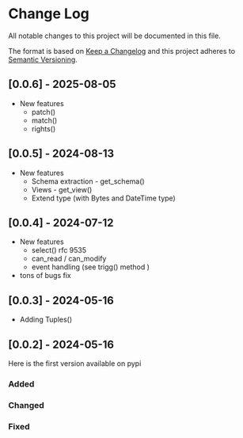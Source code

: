 
# Change Log
All notable changes to this project will be documented in this file.
 
The format is based on [Keep a Changelog](http://keepachangelog.com/)
and this project adheres to [Semantic Versioning](http://semver.org/).

## [0.0.6] - 2025-08-05
  
* New features
    * patch()
    * match()
    * rights()

## [0.0.5] - 2024-08-13
  
* New features
    * Schema extraction - get_schema()
    * Views - get_view()
    * Extend type (with Bytes and DateTime type)

## [0.0.4] - 2024-07-12
  
* New features
    * select()
        rfc 9535
    * can_read / can_modify
    * event handling (see trigg() method )
* tons of bugs fix

## [0.0.3] - 2024-05-16
  
* Adding Tuples()

## [0.0.2] - 2024-05-16
  
Here is the first version available on pypi

### Added

### Changed

### Fixed
